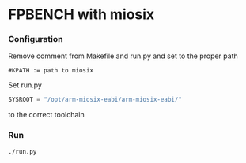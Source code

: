 # FPBENCH with miosix

### Configuration

Remove comment from Makefile and run.py  and set to the proper path
```  make
#KPATH := path to miosix
```
Set run.py

``` python
SYSROOT = "/opt/arm-miosix-eabi/arm-miosix-eabi/"
```
to the correct toolchain


### Run 

``` bash
./run.py
```

